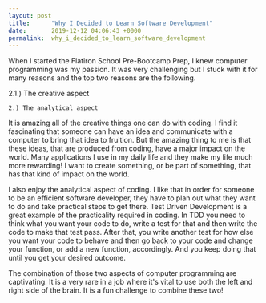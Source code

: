 ```yaml
---
layout: post
title:      "Why I Decided to Learn Software Development"
date:       2019-12-12 04:06:43 +0000
permalink:  why_i_decided_to_learn_software_development
---
```



When I started the Flatiron School Pre-Bootcamp Prep, I knew computer programming was my passion. It was very challenging but I stuck with it for many reasons and the top two reasons are the following.
  
  2.1.) The creative aspect

	2.) The analytical aspect

It is amazing all of the creative things one can do with coding. I find it fascinating that someone can have an idea and communicate with a computer to bring that idea to fruition. But the amazing thing to me is that these ideas, that are produced from coding, have a major impact on the world. Many applications I use in my daily life and they make my life much more rewarding! I want to create something, or be part of something, that has that kind of impact on the world.  

I also enjoy the analytical aspect of coding. I like that in order for someone to be an efficient software developer, they have to plan out what they want to do and take practical steps to get there. Test Driven Development is a great example of the practicality required in coding. In TDD you need to think what you want your code to do, write a test for that and then write the code to make that test pass. After that, you write another test for how else you want your code to behave and then go back to your code and change your function, or add a new function, accordingly. And you keep doing that until you get your desired outcome.

The combination of those two aspects of computer programming are captivating. It is a very rare in a job where it's vital to use both the left and right side of the brain. It is a fun challenge to combine these two!  






